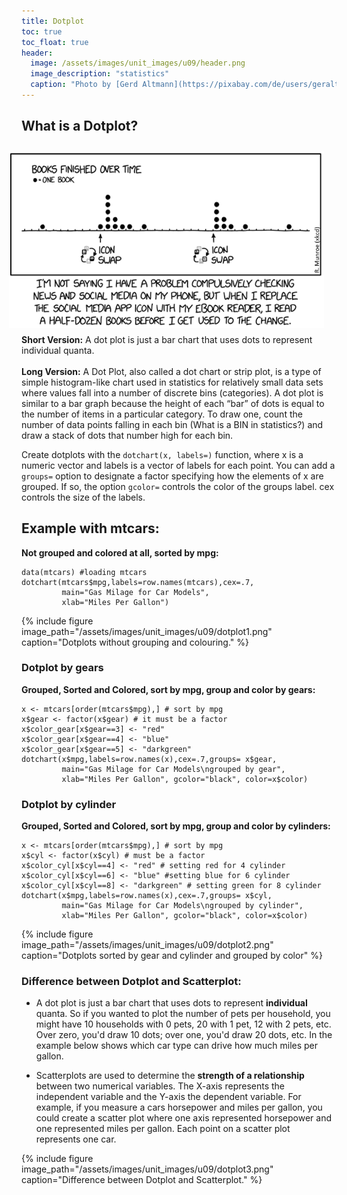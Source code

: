 ```yaml
---
title: Dotplot
toc: true
toc_float: true
header:
  image: /assets/images/unit_images/u09/header.png
  image_description: "statistics"
  caption: "Photo by [Gerd Altmann](https://pixabay.com/de/users/geralt-9301/?utm_source=link-attribution&utm_medium=referral&utm_campaign=image&utm_content=4705451) [from Pixabay](https://pixabay.com/)"
---
```


## What is a Dotplot?

<body>
<img src="dotplot4.png" width="515" height="283" align="right" vspace="10" hspace="20">
<p><b>Short Version:</b> A dot plot is just a bar chart that uses dots to represent individual quanta. <br> <br>
<b>Long Version:</b> A Dot Plot, also called a dot chart or strip plot, is a type of simple histogram-like chart used in statistics for relatively small data sets where values fall into a number of discrete bins (categories). A dot plot is similar to a bar graph because the height of each “bar” of dots is equal to the number of items in a particular category. To draw one, count the number of data points falling in each bin (What is a BIN in statistics?) and draw a stack of dots that number high for each bin.
</p></body>

Create dotplots with the `dotchart(x, labels=)` function, where x is a numeric vector and labels is a vector of labels for each point. You can add a `groups=` option to designate a factor specifying how the elements of x are grouped. If so, the option `gcolor=` controls the color of the groups label. cex controls the size of the labels.

## Example with mtcars:
__Not grouped and colored at all, sorted by mpg:__

```
data(mtcars) #loading mtcars
dotchart(mtcars$mpg,labels=row.names(mtcars),cex=.7,
         main="Gas Milage for Car Models",
         xlab="Miles Per Gallon")

```

{% include figure image_path="/assets/images/unit_images/u09/dotplot1.png" caption="Dotplots without grouping and colouring." %}


### Dotplot by gears
__Grouped, Sorted and Colored, sort by mpg, group and color by gears:__

```
x <- mtcars[order(mtcars$mpg),] # sort by mpg
x$gear <- factor(x$gear) # it must be a factor
x$color_gear[x$gear==3] <- "red"
x$color_gear[x$gear==4] <- "blue"
x$color_gear[x$gear==5] <- "darkgreen"
dotchart(x$mpg,labels=row.names(x),cex=.7,groups= x$gear,
         main="Gas Milage for Car Models\ngrouped by gear",
         xlab="Miles Per Gallon", gcolor="black", color=x$color)
``````

### Dotplot by cylinder
__Grouped, Sorted and Colored, sort by mpg, group and color by cylinders:__

```
x <- mtcars[order(mtcars$mpg),] # sort by mpg
x$cyl <- factor(x$cyl) # must be a factor
x$color_cyl[x$cyl==4] <- "red" # setting red for 4 cylinder
x$color_cyl[x$cyl==6] <- "blue" #setting blue for 6 cylinder
x$color_cyl[x$cyl==8] <- "darkgreen" # setting green for 8 cylinder
dotchart(x$mpg,labels=row.names(x),cex=.7,groups= x$cyl,
         main="Gas Milage for Car Models\ngrouped by cylinder",
         xlab="Miles Per Gallon", gcolor="black", color=x$color)
```

{% include figure image_path="/assets/images/unit_images/u09/dotplot2.png" caption="Dotplots sorted by gear and cylinder and grouped by color" %}

### Difference between Dotplot and Scatterplot:
* A dot plot is just a bar chart that uses dots to represent **individual** quanta. So if you wanted to plot the number of pets per household, you might have 10 households with 0 pets, 20 with 1 pet, 12 with 2 pets, etc. Over zero, you'd draw 10 dots; over one, you'd draw 20 dots, etc. In the example below shows which car type can drive how much miles per gallon.

* Scatterplots are used to determine the **strength of a relationship** between two numerical variables. The X-axis represents the independent variable and the Y-axis the dependent variable. For example, if you measure a cars horsepower and miles per gallon, you could create a scatter plot where one axis represented horsepower and one represented miles per gallon. Each point on a scatter plot represents one car.

{% include figure image_path="/assets/images/unit_images/u09/dotplot3.png" caption="Difference between Dotplot and Scatterplot." %}
